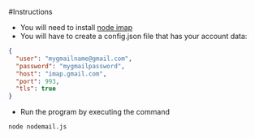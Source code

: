 #Instructions
 - You will need to install [node imap](https://github.com/mscdex/node-imap)
 - You will have to create a config.json file that has your account data:
 ```json
 {
   "user": "mygmailname@gmail.com",
   "password": "mygmailpassword",
   "host": "imap.gmail.com",
   "port": 993,
   "tls": true
 }
 ```
 - Run the program by executing the command
 ```unix
 node nodemail.js
 ```